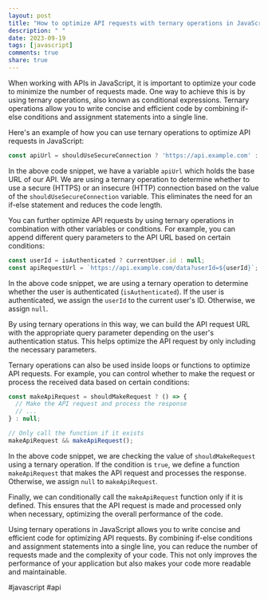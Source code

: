 ```yaml
---
layout: post
title: "How to optimize API requests with ternary operations in JavaScript"
description: " "
date: 2023-09-19
tags: [javascript]
comments: true
share: true
---
```


When working with APIs in JavaScript, it is important to optimize your code to minimize the number of requests made. One way to achieve this is by using ternary operations, also known as conditional expressions. Ternary operations allow you to write concise and efficient code by combining if-else conditions and assignment statements into a single line.

Here's an example of how you can use ternary operations to optimize API requests in JavaScript:

```javascript
const apiUrl = shouldUseSecureConnection ? 'https://api.example.com' : 'http://api.example.com';
```

In the above code snippet, we have a variable `apiUrl` which holds the base URL of our API. We are using a ternary operation to determine whether to use a secure (HTTPS) or an insecure (HTTP) connection based on the value of the `shouldUseSecureConnection` variable. This eliminates the need for an if-else statement and reduces the code length.

You can further optimize API requests by using ternary operations in combination with other variables or conditions. For example, you can append different query parameters to the API URL based on certain conditions:

```javascript
const userId = isAuthenticated ? currentUser.id : null;
const apiRequestUrl = `https://api.example.com/data?userId=${userId}`;
```

In the above code snippet, we are using a ternary operation to determine whether the user is authenticated (`isAuthenticated`). If the user is authenticated, we assign the `userId` to the current user's ID. Otherwise, we assign `null`.

By using ternary operations in this way, we can build the API request URL with the appropriate query parameter depending on the user's authentication status. This helps optimize the API request by only including the necessary parameters.

Ternary operations can also be used inside loops or functions to optimize API requests. For example, you can control whether to make the request or process the received data based on certain conditions:

```javascript
const makeApiRequest = shouldMakeRequest ? () => {
  // Make the API request and process the response
  // ...
} : null;

// Only call the function if it exists
makeApiRequest && makeApiRequest();
```

In the above code snippet, we are checking the value of `shouldMakeRequest` using a ternary operation. If the condition is `true`, we define a function `makeApiRequest` that makes the API request and processes the response. Otherwise, we assign `null` to `makeApiRequest`.

Finally, we can conditionally call the `makeApiRequest` function only if it is defined. This ensures that the API request is made and processed only when necessary, optimizing the overall performance of the code.

Using ternary operations in JavaScript allows you to write concise and efficient code for optimizing API requests. By combining if-else conditions and assignment statements into a single line, you can reduce the number of requests made and the complexity of your code. This not only improves the performance of your application but also makes your code more readable and maintainable.

#javascript #api